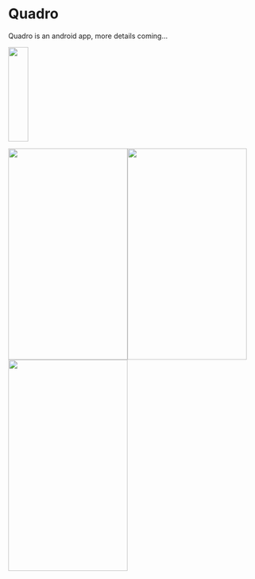 # Quadro



Quadro is an android app, more details coming...


<img src="https://vignette4.wikia.nocookie.net/wherewood/images/c/cd/1280px-Get_it_on_Google_play.svg.png/revision/latest?cb=20160126093326" width="40" height="190">

<img src="https://lh3.googleusercontent.com/J29Qk-mSy_vkXTK52ifamm5hao2Rywbec_Hbn0ex6obTTTiRwcO1AWDJ0qwMDiICWn4=h900-rw" width="240" height="425"><img src="https://lh3.googleusercontent.com/XbYUEKuT0sw4n_B-IvFxbic2grs9xeaYW-Aqktgtsz7sr5k6L2U2LBQRkeCSkcFBOx20=h900-rw" width="240" height="425"><img src="https://lh3.googleusercontent.com/JUByEKqM1V124OYGN0nDCaN7ayIPUBcFPv2VxF1zZLQ9I3lHgMV8L8t3pxR5tmOdzLY=h900-rw" width="240" height="425">
